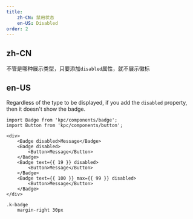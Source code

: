 ```yaml
---
title: 
    zh-CN: 禁用状态
    en-US: Disabled
order: 2
---
```


## zh-CN

不管是哪种展示类型，只要添加`disabled`属性，就不展示徽标

## en-US

Regardless of the type to be displayed, if you add the `disabled` property, then it doesn't show the badge.

```vdt
import Badge from 'kpc/components/badge';
import Button from 'kpc/components/button';

<div>
    <Badge disabled>Message</Badge>
    <Badge disabled>
        <Button>Message</Button>
    </Badge>
    <Badge text={{ 19 }} disabled>
        <Button>Message</Button>
    </Badge>
    <Badge text={{ 100 }} max={{ 99 }} disabled>
        <Button>Message</Button>
    </Badge>
</div>
```

```styl
.k-badge
    margin-right 30px
```
